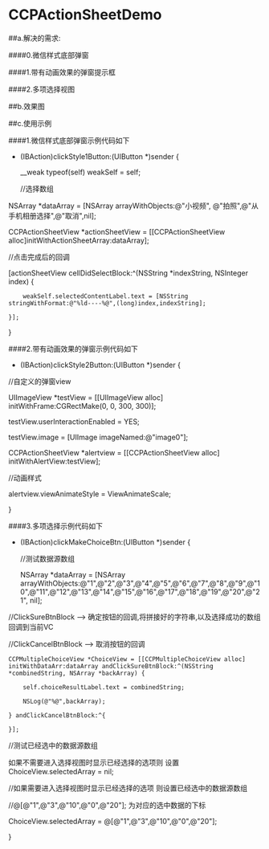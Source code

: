 # CCPActionSheetDemo

##a.解决的需求:

####0.微信样式底部弹窗

####1.带有动画效果的弹窗提示框

####2.多项选择视图

##b.效果图



##c.使用示例

####1.微信样式底部弹窗示例代码如下

- (IBAction)clickStyle1Button:(UIButton *)sender {
    
    __weak typeof(self) weakSelf = self;
    
    //选择数组
   
 NSArray *dataArray = [NSArray arrayWithObjects:@"小视频", @"拍照",@"从手机相册选择",@"取消",nil];
    
 CCPActionSheetView *actionSheetView = [[CCPActionSheetView alloc]initWithActionSheetArray:dataArray];
   
 //点击完成后的回调
   
 [actionSheetView cellDidSelectBlock:^(NSString *indexString, NSInteger index) {
        
        weakSelf.selectedContentLabel.text = [NSString stringWithFormat:@"%ld----%@",(long)index,indexString];
        
    }];
}

####2.带有动画效果的弹窗示例代码如下

- (IBAction)clickStyle2Button:(UIButton *)sender {
 
//自定义的弹窗view
    
 UIImageView *testView = [[UIImageView alloc] initWithFrame:CGRectMake(0, 0, 300, 300)];
   
 testView.userInteractionEnabled = YES;
   
 testView.image = [UIImage imageNamed:@"image0"];

 CCPActionSheetView *alertview = [[CCPActionSheetView alloc] initWithAlertView:testView];
 
//动画样式

 alertview.viewAnimateStyle = ViewAnimateScale;
 
}


####3.多项选择示例代码如下

- (IBAction)clickMakeChoiceBtn:(UIButton *)sender {

   //测试数据源数组

    NSArray *dataArray = [NSArray arrayWithObjects:@"1",@"2",@"3",@"4",@"5",@"6",@"7",@"8",@"9",@"10",@"11",@"12",@"13",@"14",@"15",@"16",@"17",@"18",@"19",@"20",@"21", nil];
    
//ClickSureBtnBlock —> 确定按钮的回调,将拼接好的字符串,以及选择成功的数组回调到当前VC

//ClickCancelBtnBlock —> 取消按钮的回调

    CCPMultipleChoiceView *ChoiceView = [[CCPMultipleChoiceView alloc] initWithDataArr:dataArray andClickSureBtnBlock:^(NSString *combinedString, NSArray *backArray) {
    
        self.choiceResultLabel.text = combinedString;
        
        NSLog(@"%@",backArray);
        
    } andClickCancelBtnBlock:^{
        
    }];
//测试已经选中的数据源数组  

如果不需要进入选择视图时显示已经选择的选项则  设置      ChoiceView.selectedArray = nil;

//如果需要进入选择视图时显示已经选择的选项 则设置已经选中的数据源数组  

//@[@"1",@"3",@"10",@"0",@"20"]; 为对应的选中数据的下标

 ChoiceView.selectedArray = @[@"1",@"3",@"10",@"0",@"20"];
 
}

